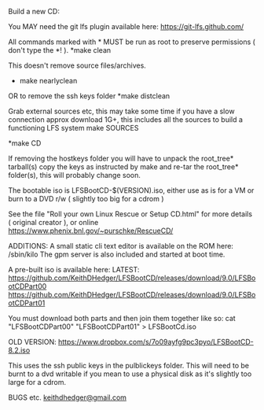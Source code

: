 Build a new CD:

You MAY need the git lfs plugin available here:
https://git-lfs.github.com/

All commands marked with * MUST be run as root to preserve permissions ( don't type the *! ).
*make clean

This doesn't remove source files/archives.
* make nearlyclean

OR to remove the ssh keys folder
*make distclean

Grab external sources etc, this may take some time if you have a slow connection approx download 1G+, this includes all the sources to build a functioning LFS system
make SOURCES

*make CD

If removing the hostkeys folder you will have to unpack the root_tree* tarball(s) copy the keys as instructed by make and re-tar the root_tree* folder(s), this will probably change soon.

The bootable iso is LFSBootCD-$(VERSION).iso, either use as is for a VM or burn to a DVD r/w ( slightly too big for a cdrom )

See the file "Roll your own Linux Rescue or Setup CD.html" for more details ( original creator ), or online https://www.phenix.bnl.gov/~purschke/RescueCD/

ADDITIONS:
A small static cli text editor is available on the ROM here:
/sbin/kilo
The gpm server is also included and started at boot time.

A pre-built iso is available here:
LATEST:
https://github.com/KeithDHedger/LFSBootCD/releases/download/9.0/LFSBootCDPart00
https://github.com/KeithDHedger/LFSBootCD/releases/download/9.0/LFSBootCDPart01

You must download both parts and then join them together like so:
cat "LFSBootCDPart00" "LFSBootCDPart01" > LFSBootCd.iso

OLD VERSION:
https://www.dropbox.com/s/7o09ayfg9pc3pyo/LFSBootCD-8.2.iso

This uses the ssh public keys in the pulblickeys folder.
This will need to be burnt to a dvd writable if you mean to use a physical disk as it's slightly too large for a cdrom.

BUGS etc.
keithdhedger@gmail.com
